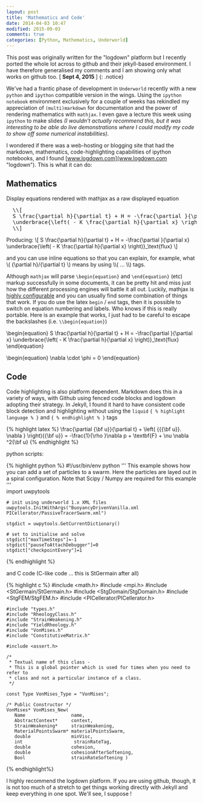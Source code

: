 ```yaml
---
layout: post
title: 'Mathematics and Code'
date: 2014-04-03 10:47
modified: 2015-09-03
comments: true
categories: [Python, Mathematics, Underworld]
---
```


This post was originally written for the "logdown" platform but I recently ported the whole lot across to github and their jekyll-based environment. I have therefore generalised my comments and I am showing only what works on github too. [ **Sept 4, 2015** ]
{: .notice}

We've had a frantic phase of development in `Underworld` recently with a new `python` and `ipython` compatible version in the wings. Using the `ipython notebook` environment exclusively for a couple of weeks has rekindled my appreciation of `(multi)markdown` for documentation and the power of rendering mathematics with `mathjax`. I even gave a lecture this week using `ipython` to make slides _(I wouldn't actually recommend this, but it was interesting to be able do live demonstrations where I could modify my code to show off some numerical instabilities)_.

I wondered if there was a web-hosting or blogging site that had the  markdown, mathematics, code-highlighting capabilities of ipython notebooks, and I found [www.logdown.com](www.logdown.com "logdown"). This is what it can do:

## Mathematics

Display equations rendered with mathjax as a raw displayed equation
<pre>
  \\[
  S \frac{\partial h}{\partial t} + H = -\frac{\partial }{\partial x}
  \underbrace{\left( - K \frac{\partial h}{\partial x} \right)}_\text{flux}
  \\]
</pre>  
Producing:
\\[
  S \frac{\partial h}{\partial t} + H = -\frac{\partial }{\partial x}
  \underbrace{\left( - K \frac{\partial h}{\partial x} \right)}_\text{flux}
 \\]


and you can use inline equations so that you can explain, for example, what \\( {\partial h}/{\partial t} \\) means by using \\\\( ... \\\\) tags.

Although  `mathjax` will parse `\begin{equation}` and `\end{equation}` (etc) markup successfully in some documents, it can be pretty hit and miss just how the different processing engines will battle it all out. Luckily, mathjax is [highly configurable](http://docs.mathjax.org/en/latest/tex.html) and you can usually find some combination of things that work. If you do use the latex `begin` / `end` tags, then it is possible to switch on equation numbering and labels. Who knows if this is really portable. Here is an example that works, I just had to be careful to escape the backslashes (i.e. `\\begin{equation}`)

\\begin{equation}
    S \frac{\partial h}{\partial t} + H = -\frac{\partial }{\partial x}
    \underbrace{\left( - K \frac{\partial h}{\partial x} \right)}_\text{flux}
\\end{equation}

\\begin{equation}
    \nabla \cdot \phi = 0
\\end{equation}



## Code

Code highlighting is also platform dependent. Markdown does this in a variety of ways, with Github using fenced code blocks and logdown adopting their strategy. In Jekyll, I found it hard to have consistent code block detection and highlighting without using the `liquid`  `{ % highlight language % }` and `{ % endhighlight % }` tags

{% highlight latex %}
    \frac{\partial {\bf u}}{\partial t}  +
    \left( {{{\bf u}}. \nabla } \right){{\bf u}}   =
    -\frac{1}{\rho }\nabla p  +  \textbf{F}  + \nu \nabla ^2{\bf u}
{% endhighlight %}

python scripts:

{% highlight python %}
    #!/usr/bin/env python
    '''
      This example shows how you can add a set of particles to a swarm.
      Here the particles are layed out in a spiral configuration.
      Note that Scipy / Numpy are required for this example
    '''  
    import uwpytools

    # init using underworld 1.x XML files
    uwpytools.InitWithArgs("BuoyancyDrivenVanilla.xml PICellerator/PassiveTracerSwarm.xml")

    stgdict = uwpytools.GetCurrentDictionary()

    # set to initialise and solve
    stgdict["maxTimeSteps"]=-1
    stgdict["pauseToAttachDebugger"]=0
    stgdict["checkpointEvery"]=1
{% endhighlight %}

and C code (C-like code ... this is StGermain after all)

{% highlight c %}
    #include <math.h>
    #include <mpi.h>
    #include <StGermain/StGermain.h>
    #include <StgDomain/StgDomain.h>
    #include <StgFEM/StgFEM.h>
    #include <PICellerator/PICellerator.h>

    #include "types.h"
    #include "RheologyClass.h"
    #include "StrainWeakening.h"
    #include "YieldRheology.h"
    #include "VonMises.h"
    #include "ConstitutiveMatrix.h"

    #include <assert.h>

    /*
     * Textual name of this class -
     * This is a global pointer which is used for times when you need to refer to
     * class and not a particular instance of a class.
     */

    const Type VonMises_Type = "VonMises";

    /* Public Constructor */
    VonMises* VonMises_New(
       Name                 name,
       AbstractContext*     context,
       StrainWeakening*     strainWeakening,
       MaterialPointsSwarm* materialPointsSwarm,
       double               minVisc,
       int                   strainRateTag,
       double               cohesion,
       double               cohesionAfterSoftening,
       Bool                 strainRateSoftening )
{% endhighlight%}

I highly recommend the logdown platform. If you are using github, though, it is not too much of a stretch to get things working directly with Jekyll and keep everything in one spot. We'll see, I suppose !

